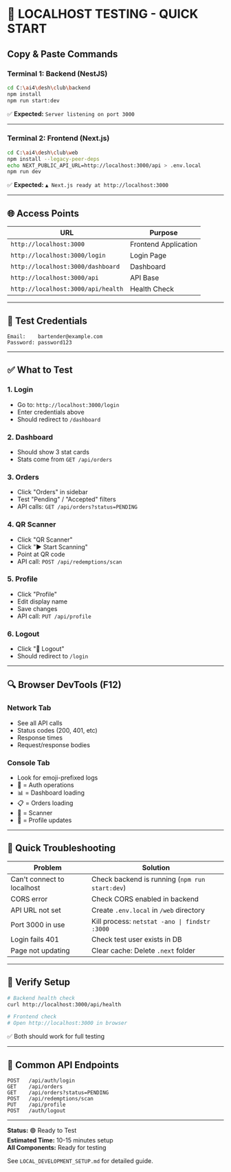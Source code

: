 # 🚀 LOCALHOST TESTING - QUICK START

## Copy & Paste Commands

### Terminal 1: Backend (NestJS)
```bash
cd C:\ai4\desh\club\backend
npm install
npm run start:dev
```

✅ **Expected:** `Server listening on port 3000`

---

### Terminal 2: Frontend (Next.js)
```bash
cd C:\ai4\desh\club\web
npm install --legacy-peer-deps
echo NEXT_PUBLIC_API_URL=http://localhost:3000/api > .env.local
npm run dev
```

✅ **Expected:** `▲ Next.js ready at http://localhost:3000`

---

## 🌐 Access Points

| URL | Purpose |
|-----|---------|
| `http://localhost:3000` | Frontend Application |
| `http://localhost:3000/login` | Login Page |
| `http://localhost:3000/dashboard` | Dashboard |
| `http://localhost:3000/api` | API Base |
| `http://localhost:3000/api/health` | Health Check |

---

## 🔐 Test Credentials

```
Email:    bartender@example.com
Password: password123
```

---

## ✅ What to Test

### 1. Login
- Go to: `http://localhost:3000/login`
- Enter credentials above
- Should redirect to `/dashboard`

### 2. Dashboard
- Should show 3 stat cards
- Stats come from `GET /api/orders`

### 3. Orders
- Click "Orders" in sidebar
- Test "Pending" / "Accepted" filters
- API calls: `GET /api/orders?status=PENDING`

### 4. QR Scanner
- Click "QR Scanner"
- Click "▶ Start Scanning"
- Point at QR code
- API call: `POST /api/redemptions/scan`

### 5. Profile
- Click "Profile"
- Edit display name
- Save changes
- API call: `PUT /api/profile`

### 6. Logout
- Click "🚪 Logout"
- Should redirect to `/login`

---

## 🔍 Browser DevTools (F12)

### Network Tab
- See all API calls
- Status codes (200, 401, etc)
- Response times
- Request/response bodies

### Console Tab
- Look for emoji-prefixed logs
- 🔐 = Auth operations
- 📊 = Dashboard loading
- 📋 = Orders loading
- 📱 = Scanner
- 💾 = Profile updates

---

## 🐛 Quick Troubleshooting

| Problem | Solution |
|---------|----------|
| Can't connect to localhost | Check backend is running (`npm run start:dev`) |
| CORS error | Check CORS enabled in backend |
| API URL not set | Create `.env.local` in `/web` directory |
| Port 3000 in use | Kill process: `netstat -ano \| findstr :3000` |
| Login fails 401 | Check test user exists in DB |
| Page not updating | Clear cache: Delete `.next` folder |

---

## 📝 Verify Setup

```bash
# Backend health check
curl http://localhost:3000/api/health

# Frontend check
# Open http://localhost:3000 in browser
```

✅ Both should work for full testing

---

## 🎯 Common API Endpoints

```
POST   /api/auth/login
GET    /api/orders
GET    /api/orders?status=PENDING
POST   /api/redemptions/scan
PUT    /api/profile
POST   /auth/logout
```

---

**Status:** 🟢 Ready to Test  
**Estimated Time:** 10-15 minutes setup  
**All Components:** Ready for testing

See `LOCAL_DEVELOPMENT_SETUP.md` for detailed guide.

